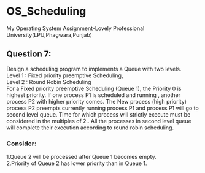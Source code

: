 # OS_Scheduling
My Operating System Assignment-Lovely Professional University(LPU,Phagwara,Punjab)
## Question 7:
Design a scheduling program to implements a Queue with two levels.<br>
Level 1 : Fixed priority preemptive Scheduling,<br>
Level 2 : Round Robin Scheduling<br>
For a Fixed priority preemptive Scheduling (Queue 1), the Priority 0 is highest priority. If one process P1 is scheduled and running , another process P2 with higher priority comes. The New process (high priority) process P2 preempts currently running process P1 and process P1 will go to second level queue. Time for which process will strictly execute must be considered in the multiples of 2..
All the processes in second level queue will complete their execution according to round robin scheduling.
### Consider:
1.Queue 2 will be processed after Queue 1 becomes empty. <br>
2.Priority of Queue 2 has lower priority than in Queue 1.<br>
